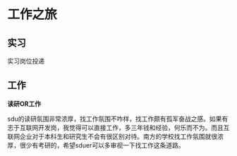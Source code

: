# 工作之旅

## 实习

实习岗位投递

## 工作

**读研OR工作**

sdu的读研氛围非常浓厚，找工作氛围不咋样，找工作颇有孤军奋战之感。如果有志于互联网开发岗，我觉得可以直接工作，多三年钱和经验，何乐而不为。而且互联网企业对于本科生和研究生不会有很区别对待。南方的学校找工作氛围就很浓厚，很少有考研的，希望sduer可以多审视一下找工作这条道路。
